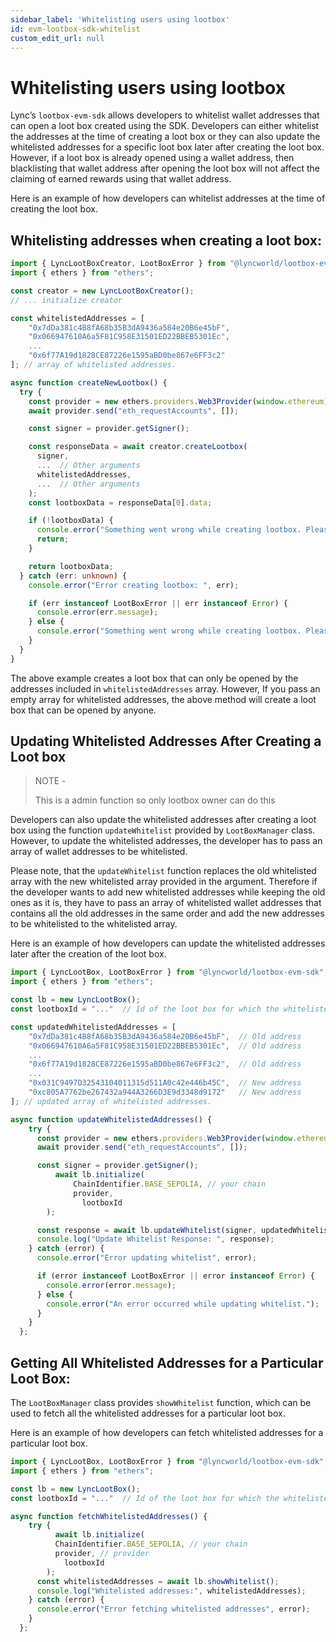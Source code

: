 ```yaml
---
sidebar_label: 'Whitelisting users using lootbox'
id: evm-lootbox-sdk-whitelist
custom_edit_url: null
---
```

# Whitelisting users using lootbox

Lync’s ```lootbox-evm-sdk``` allows developers to whitelist wallet addresses that can open a loot box created using the SDK. Developers can either whitelist the addresses at the time of creating a loot box or they can also update the whitelisted addresses for a specific loot box later after creating the loot box. However, if a loot box is already opened using a wallet address, then blacklisting that wallet address after opening the loot box will not affect the claiming of earned rewards using that wallet address.

Here is an example of how developers can whitelist addresses at the time of creating the loot box.

## Whitelisting addresses when creating a loot box:

```typescript
import { LyncLootBoxCreator, LootBoxError } from "@lyncworld/lootbox-evm-sdk";
import { ethers } from "ethers";

const creator = new LyncLootBoxCreator();
// ... initialize creator

const whitelistedAddresses = [
	"0x7dDa381c4B8fA68b35B3dA9436a584e20B6e45bF",
	"0x066947610A6a5F81C958E31501ED22BBEB5301Ec",
	...
	"0x6f77A19d1828CE87226e1595aBD0be867e6FF3c2"
]; // array of whitelisted addresses.

async function createNewLootbox() {
  try {
    const provider = new ethers.providers.Web3Provider(window.ethereum);
    await provider.send("eth_requestAccounts", []);

    const signer = provider.getSigner();

    const responseData = await creator.createLootbox(
      signer,
      ...  // Other arguments
      whitelistedAddresses,
      ...  // Other arguments
    );
    const lootboxData = responseData[0].data;

    if (!lootboxData) {
      console.error("Something went wrong while creating lootbox. Please try again later.");
      return;
    }

    return lootboxData;
  } catch (err: unknown) {
    console.error("Error creating lootbox: ", err);

    if (err instanceof LootBoxError || err instanceof Error) {
      console.error(err.message);
    } else {
      console.error("Something went wrong while creating lootbox. Please try again later.");
    }
  }
}
```

The above example creates a loot box that can only be opened by the addresses included in ```whitelistedAddresses``` array. However, If you pass an empty array for whitelisted addresses, the above method will create a loot box that can be opened by anyone.

## Updating Whitelisted Addresses After Creating a Loot box 

> NOTE -
>
> This is a admin function so only lootbox owner can do this

Developers can also update the whitelisted addresses after creating a loot box using the function ```updateWhitelist``` provided by ```LootBoxManager``` class. However, to update the whitelisted addresses, the developer has to pass an array of wallet addresses to be whitelisted.

Please note, that the ```updateWhitelist``` function replaces the old whitelisted array with the new whitelisted array provided in the argument. Therefore if the developer wants to add new whitelisted addresses while keeping the old ones as it is, they have to pass an array of whitelisted wallet addresses that contains all the old addresses in the same order and add the new addresses to be whitelisted to the whitelisted array.

Here is an example of how developers can update the whitelisted addresses later after the creation of the loot box.

```typescript
import { LyncLootBox, LootBoxError } from "@lyncworld/lootbox-evm-sdk";
import { ethers } from "ethers";

const lb = new LyncLootBox();
const lootboxId = "..."  // Id of the loot box for which the whitelisted addresses have to be updated

const updatedWhitelistedAddresses = [
	"0x7dDa381c4B8fA68b35B3dA9436a584e20B6e45bF",  // Old address
	"0x066947610A6a5F81C958E31501ED22BBEB5301Ec",  // Old address
	...
	"0x6f77A19d1828CE87226e1595aBD0be867e6FF3c2",  // Old address
	...
	"0x031C9497D32543104011315d511A0c42e446b45C",  // New address
	"0xc805A7762be267432a944A3266D3E9d3348d9172"   // New address
]; // updated array of whitelisted addresses.

async function updateWhitelistedAddresses() {
    try {
      const provider = new ethers.providers.Web3Provider(window.ethereum);
      await provider.send("eth_requestAccounts", []);

      const signer = provider.getSigner();
		  await lb.initialize(
		      ChainIdentifier.BASE_SEPOLIA, // your chain
		      provider,
			    lootboxId
	    );

      const response = await lb.updateWhitelist(signer, updatedWhitelistedAddresses);
      console.log("Update Whitelist Response: ", response);
    } catch (error) {
      console.error("Error updating whitelist", error);

      if (error instanceof LootBoxError || error instanceof Error) {
        console.error(error.message);
      } else {
        console.error("An error occurred while updating whitelist.");
      }
    }
  };
```

## Getting All Whitelisted Addresses for a Particular Loot Box:
The ```LootBoxManager``` class provides ```showWhitelist``` function, which can be used to fetch all the whitelisted addresses for a particular loot box.

Here is an example of how developers can fetch whitelisted addresses for a particular loot box.

```typescript
import { LyncLootBox, LootBoxError } from "@lyncworld/lootbox-evm-sdk";
import { ethers } from "ethers";

const lb = new LyncLootBox();
const lootboxId = "..."  // Id of the loot box for which the whitelisted addresses have to be fetched

async function fetchWhitelistedAddresses() {
    try {
		  await lb.initialize(
	      ChainIdentifier.BASE_SEPOLIA, // your chain
	      provider, // provider
		    lootboxId
	    );
      const whitelistedAddresses = await lb.showWhitelist();
      console.log("Whitelisted addresses:", whitelistedAddresses);
    } catch (error) {
      console.error("Error fetching whitelisted addresses", error);
    }
  };
```